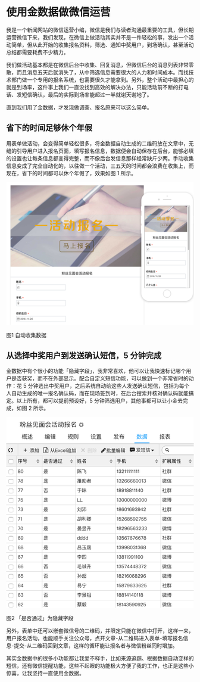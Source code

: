 # 使用金数据做微信运营

我是一个新闻网站的微信运营小编，微信是我们与读者沟通最重要的工具，但长期运营微信下来，我们发现，在微信上做活动其实并不是一件轻松的事，发出一个活动简单，但从此开始的收集报名资料，筛选、通知中奖用户，到场确认，甚至活动总结都需要耗费不少精力。

我们做活动基本都是在微信后台中收集、回复消息，但微信后台的消息列表非常零散，而且消息五天后就消失了，从中筛选信息需要很大的人力和时间成本。而找技术部门做一个专用的报名系统，也需要很久才能拿到。另外，整个活动中最担心的就是到场率，这件事上我们一直没找到高效的解决办法，只能活动前不断的打电话、发短信确认，最后的实际到场率能超过一半就谢天谢地了。

直到我们用了金数据，才发现做调查、报名原来可以这么简单。

## 省下的时间足够休个年假

用表单做活动，会变得简单轻松很多，将金数据自动生成的二维码放在文章中，无缝的引导用户进入报名页面，填写报名信息，数据便会自动保存在后台，能够必填的设置也让每条信息都变得完整，而不像后台发信息那样经常缺斤少两。手动收集信息变成了完全自动化的，以往做一个活动，三五天的时间都会浪费在收集上，而现在，省下的时间都可以休个年假了，效果如图 1 所示。

![](/assets/活动报名-1.png)

图1 自动收集数据

## 从选择中奖用户到发送确认短信，5 分钟完成

金数据中有个很小的功能「隐藏字段」，我非常喜欢，他可以让我快速标记哪个用户是否获奖，而不在外部显示。配合自定义短信功能，可以做到一个非常省时的动作：花 5 分钟选出中奖用户，之后系统自动给这些人发送确认短信，包括为每个人自动生成的唯一报名确认码，而在现场签到时，在后台搜索并核对确认码就能搞定。以上所有，都可以提前预设好，5 分钟筛选用户，其他事都可以让小金去完成，如图 2 所示。

![](/assets/微信运营-隐藏字段.png)

图2 「是否通过」为隐藏字段

另外，表单中还可以嵌套微信号的二维码，并限定只能在微信中打开，这样一来，用户报名活动，也能顺手关注公众号，点开文章-从二维码进入表单-填写报名信息-提交-从二维码回到文章，这样的循环能让报名者与微信粉丝同时增加。

其实金数据中的很多小功能都让我爱不释手，比如来源追踪、根据数据自动变样的短信，还有微信提醒功能，这些不起眼的功能极大方便了我的工作，也正是这些小惊喜，让我坚持一直使用金数据。

